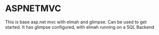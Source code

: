 ASPNETMVC
=========

This is base asp.net mvc with elmah and glimpse. Can be used to get started. It has glimpse configured, with elmah running on a SQL Backend
